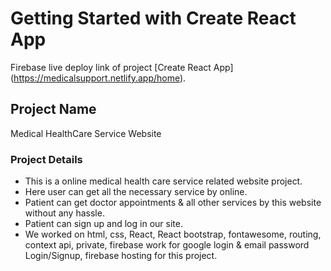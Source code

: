 # Getting Started with Create React App

Firebase live deploy link of project [Create React App] (https://medicalsupport.netlify.app/home).

## Project Name

Medical HealthCare Service Website

### Project Details

* This is a online medical health care service related website project.
* Here user can get all the necessary service by online.
* Patient can get doctor appointments & all other services by this website without any hassle.
* Patient can sign up and log in our site.
* We worked on html, css, React, React bootstrap, fontawesome, routing, context api, private, firebase work for google login & email password Login/Signup, firebase hosting for this project.
